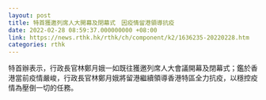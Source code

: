 ```yaml
---
layout: post
title: 特首獲邀列席人大開幕及閉幕式　因疫情留港領導抗疫
date: 2022-02-28 08:59:37.000000000 +08:00
link: https://news.rthk.hk/rthk/ch/component/k2/1636235-20220228.htm
categories: rthk
---
```


特首辦表示，行政長官林鄭月娥一如既往獲邀列席人大會議開幕及閉幕式；鑑於香港當前疫情嚴峻，行政長官林鄭月娥將留港繼續領導香港特區全力抗疫，以穩控疫情為壓倒一切的任務。

